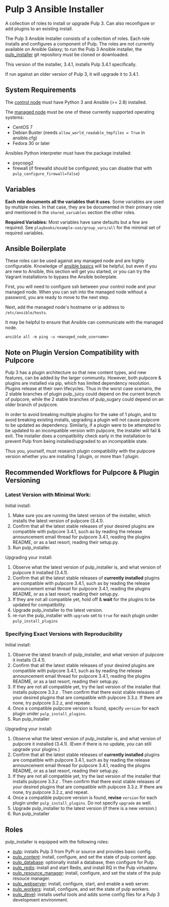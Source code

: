 Pulp 3 Ansible Installer
========================

A collection of roles to install or upgrade Pulp 3. Can also reconfigure or add plugins to an existing install.

The Pulp 3 Ansible Installer consists of a collection of roles. Each role installs and configures a
component of Pulp. The roles are not currently available on Ansible Galaxy; to run the Pulp 3
Ansible installer, the [pulp_installer](https://github.com/pulp/pulp_installer) git repository must
be cloned or downloaded.

This version of the installer, 3.4.1, installs Pulp 3.4.1 specifically.

If run against an older version of Pulp 3, it will upgrade it to 3.4.1.

System Requirements
-------------------

The [control node](https://docs.ansible.com/ansible/2.5/network/getting_started/basic_concepts.html#control-node)
must have Python 3 and Ansible (>= 2.8) installed.

The [managed node](https://docs.ansible.com/ansible/2.5/network/getting_started/basic_concepts.html#managed-nodes)
must be one of these currently supported operating systems:
* CentOS 7
* Debian Buster (needs `allow_world_readable_tmpfiles = True` in ansible.cfg)
* Fedora 30 or later

Ansibles Python interpreter must have the package installed:
* psycopg2
* firewall (if firewalld should be configured; you can disable that with `pulp_configure_firewall=false`)

Variables
---------

**Each role documents all the variables that it uses**. Some variables are
used by multiple roles. In that case, they are be documented in their primary role and mentioned in
the `shared_variables` section the other roles.

**Required Variables:**
Most variables have sane defaults but a few are required. See ``playbooks/example-use/group_vars/all`` for
the minimal set of required variables.


Ansible Boilerplate
-------------------

These roles can be used against any managed node and are highly configurable.  Knowledge of
[ansible basics](https://docs.ansible.com/ansible/2.5/user_guide/intro_getting_started.html) will
be helpful, but even if you are new to Ansible, this section will get you started, or you can try
the Vagrant installations to bypass the Ansible boilerplate.

First, you will need to configure ssh between your control node and your managed node. When you can
ssh into the managed node without a password, you are ready to move to the next step.

Next, add the managed node's hostname or ip address to `/etc/ansible/hosts`.

It may be helpful to ensure that Ansible can communicate with the managed node.

```
ansible all -m ping -u <managed_node_username>
```

Note on Plugin Version Compatibility with Pulpcore
--------------------------------------------------

Pulp 3 has a plugin architecture so that new content types, and new features, can be added by the
larger community. However, both pulpcore & plugins are installed via pip, which has limited
dependency resolution. Plugins release at their own lifecycles. Thus in the worst case scenario, the
2 stable branches of plugin pulp_juicy could depend on the current branch of pulpcore, while the 2
stable branches of pulp_sugary could depend on an older branch of pulpcore.

In order to avoid breaking multiple plugins for the sake of 1 plugin, and to avoid breaking existing
installs, upgrading a plugin will not cause pulpcore to be updated as dependency. Similarly, if a
plugin were to be attempted to be updated to an incompatible version with pulpcore, the installer
will fail & exit. The installer does a compatibility check early in the installation to prevent Pulp
from being installed/upgraded to an incompatible state.

Thus you, yourself, must research plugin compatibility with the pulpcore version whether you are
installing 1 plugin, or more than 1 plugin.

Recommended Workflows for Pulpcore & Plugin Versioning
-----------------------------------------------------

### Latest Version with Minimal Work:

Initial install:

1. Make sure you are running the latest version of the installer, which installs the latest version
   of pulpcore (3.4.1).
1. Confirm that all the latest stable releases of your desired plugins are compatible with pulpcore
   3.4.1, such as by reading the release announcement email thread for pulpcore 3.4.1, reading the
plugins README, or as a last resort, reading their setup.py.
1. Run pulp_installer.

Upgrading your install:

1. Observe what the latest version of pulp_installer is, and what version of pulpcore it installed
   (3.4.1).
1. Confirm that all the latest stable releases of **currently installed** plugins are compatible
   with pulpcore 3.4.1, such as by reading the release announcement email thread for pulpcore 3.4.1,
reading the plugins README, or as a last resort, reading their setup.py.
1. If they are not all compatible yet, hold off & **wait** for the plugins to be updated for
   compatibility.
1. Upgrade pulp_installer to the latest version.
1. re-run the pulp_installer with `upgrade` set to `true` for each plugin under
   `pulp_install_plugins`

### Specifying Exact Versions with Reproducibility

Initial install:

1. Observe the latest branch of pulp_installer, and what version of pulpcore it installs (3.4.1).
1. Confirm that all the latest stable releases of your desired plugins are compatible with pulpcore
   3.4.1, such as by reading the release announcement email thread for pulpcore 3.4.1, reading the
plugins README, or as a last resort, reading their setup.py.
1. If they are not all compatible yet, try the last version of the installer that installs pulpcore
   3.3.z . Then confirm that there exist stable releases of your desired plugins that are compatible
with pulpcore 3.3.z. If there are none, try pulpcore 3.2.z, and repeate.
1. Once a compatible pulpcore version is found, specify `version` for each plugin under
   `pulp_install_plugins`.
1. Run pulp_installer

Upgrading your install:

1. Observe what the latest version of pulp_installer is, and what version of pulpcore it installed
   (3.4.1). (Even if there is no update, you can still upgrade your plugins.)
1. Confirm that all the latest stable releases of **currently installed** plugins are compatible
   with pulpcore 3.4.1, such as by reading the release announcement email thread for pulpcore 3.4.1,
reading the plugins README, or as a last resort, reading their setup.py.
1. If they are not all compatible yet, try the last version of the installer that installs pulpcore
   3.3.z . Then confirm that there exist stable releases of your desired plugins that are compatible
with pulpcore 3.3.z. If there are none, try pulpcore 3.2.z, and repeat.
1. Once a compatible pulpcore version is found, **revise** `version` for each plugin under
   `pulp_install_plugins`. Do not specify `upgrade` as well.
1. Upgrade pulp_installer to the latest version (if there is a new version.)
1. Run pulp_installer

Roles
-----

pulp_installer is equipped with the following roles:

- [pulp](roles/pulp/): installs Pulp 3 from PyPi or source and provides basic config.
- [pulp_content](roles/pulp_content): install, configure, and set the state of pulp content app.
- [pulp_database](roles/pulp_database): optionally install a database, then configure for Pulp.
- [pulp_redis](roles/pulp_redis): install and start Redis, and install RQ in the Pulp virtualenv.
- [pulp_resource_manager](roles/pulp_resource_manager): install, configure, and set the state of the pulp resouce manager.
- [pulp_webserver](roles/pulp_webserver): install, configure, start, and enable a web server.
- [pulp_workers](roles/pulp_workers): install, configure, and set the state of pulp workers.
- [pulp_devel](roles/pulp_devel): installs useful tools and adds some config files for a Pulp 3 development environment.
